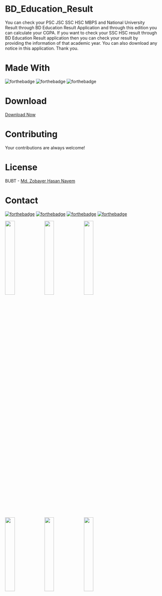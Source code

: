 # BD_Education_Result

You can check your PSC JSC SSC HSC MBPS and National University Result through BD Education Result Application and through this edition you can calculate your CGPA.
If you want to check your SSC HSC result through BD Education Result application then you can check your result by providing the information of that academic year.
You can also download any notice in this application. Thank you.

# Made With
![forthebadge](https://img.shields.io/badge/Android_Studio-5C2D91?style=for-the-badge&logo=android%20studio&logoColor=white)
![forthebadge](https://img.shields.io/badge/Firebase-00000F?style=for-the-badge&logo=firebase&logoColor=white)
![forthebadge](https://img.shields.io/badge/Java-5C2D91?style=for-the-badge&logo=java&logoColor=white)


# Download
[Download Now](https://codeload.github.com/zobayerdev/BD_Education_Result/zip/refs/heads/main)

# Contributing
Your contributions are always welcome!

# License
BUBT - [Md. Zobayer Hasan Nayem](https://github.com/zobayerdev/)

# Contact
[![forthebadge](https://img.shields.io/badge/Gmail-D14836?style=for-the-badge&logo=gmail&logoColor=white)](https://mail.google.com/mail/?view=cm&fs=1&to=zobayer.dev@gmail.com)
[![forthebadge](https://img.shields.io/badge/Facebook-D14836?style=for-the-badge&logo=facebook&logoColor=white)](https://www.facebook.com/zobayerdev/)
[![forthebadge](https://img.shields.io/badge/LinkedIn-D14836?style=for-the-badge&logo=linkedin&logoColor=white)](https://www.linkedin.com/in/zobayerdev/)
[![forthebadge](https://img.shields.io/badge/Instagram-D14836?style=for-the-badge&logo=instagram&logoColor=white)](https://www.instagram.com/zobayerdev/)


<img src="https://user-images.githubusercontent.com/74914169/195452065-24b3df92-aafe-4e83-ac98-ce5611b210bb.gif" width=25% height=25%>
<img src="https://user-images.githubusercontent.com/74914169/189493485-16744e32-a81b-447b-869b-0bbdba2fd4cf.jpg" width=25% height=25%>
<img src="https://user-images.githubusercontent.com/74914169/189493488-a86c43b3-6407-4be8-9261-176213a90e9b.jpg" width=25% height=25%>
<img src="https://user-images.githubusercontent.com/74914169/189493487-6e151eb5-3e75-42c7-a4df-96d84e4b5b72.jpg" width=25% height=25%>
<img src="https://user-images.githubusercontent.com/74914169/189493489-7eb706f4-bff0-41da-98f4-05fbe028f7d0.jpg" width=25% height=25%>
<img src="https://user-images.githubusercontent.com/74914169/189493481-49f3a2c7-41c8-428e-a656-331ee0a66d35.jpg" width=25% height=25%>
